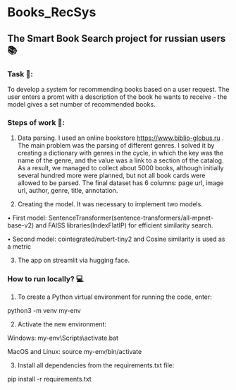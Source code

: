 # Books_RecSys

## The Smart Book Search project for russian users 📚
### Task 📍:
To develop a system for recommending books based on a user request. The user enters a promt with a description of the book he wants to receive - the model gives a set number of recommended books.

### Steps of work 💪:
1. Data parsing. I used an online bookstore https://www.biblio-globus.ru . The main problem was the parsing of different genres. I solved it by creating a dictionary with genres in the cycle, in which the key was the name of the genre, and the value was a link to a section of the catalog. As a result, we managed to collect about 5000 books, although initially several hundred more were planned, but not all book cards were allowed to be parsed. The final dataset has 6 columns: page url, image url, author, genre, title, annotation.

2. Creating the model. It was necessary to implement two models.

• First model: SentenceTransformer(sentence-transformers/all-mpnet-base-v2) and FAISS libraries(IndexFlatIP) for efficient similarity search.

• Second model: cointegrated/rubert-tiny2 and Cosine similarity is used as a metric

3. The app on streamlit via hugging face.

### How to run locally? 💻
1. To create a Python virtual environment for running the code, enter:

python3 -m venv my-env

2. Activate the new environment:

Windows:
my-env\Scripts\activate.bat

MacOS and Linux:
source my-env/bin/activate

3. Install all dependencies from the requirements.txt file:

pip install -r requirements.txt
